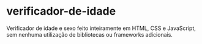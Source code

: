 # verificador-de-idade
Verificador de idade e sexo feito inteiramente em HTML, CSS e JavaScript, sem nenhuma utilização de bibliotecas ou frameworks adicionais.
